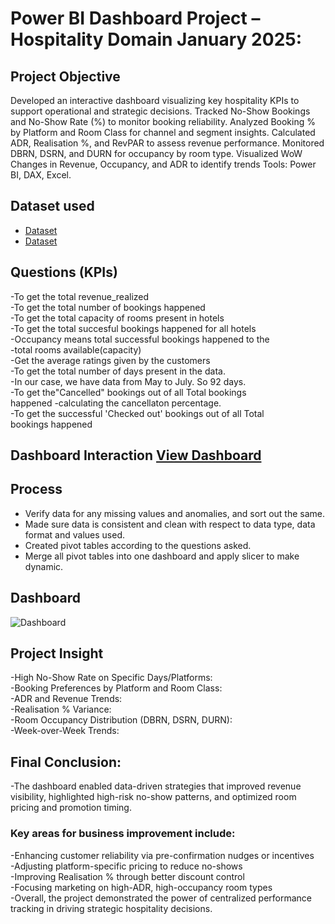 
# Power BI Dashboard Project – Hospitality Domain January 2025:
## Project Objective
Developed an interactive dashboard visualizing key hospitality KPIs to support operational and strategic decisions.
Tracked No-Show Bookings and No-Show Rate (%) to monitor booking reliability.
Analyzed Booking % by Platform and Room Class for channel and segment insights.
Calculated ADR, Realisation %, and RevPAR to assess revenue performance.
 Monitored DBRN, DSRN, and DURN for occupancy by room type.
 Visualized WoW Changes in Revenue, Occupancy, and ADR to identify trends
 Tools: Power BI, DAX, Excel.
 
## Dataset used
- <a href="https://github.com/ritikbh193/Data-Analysis-Dashboard/blob/main/Vrinda%20Data%20Analysis2.xlsx](https://github.com/Ankip007/Power-BI-Dashboard-Project-Hospitality-Domain-January-2025-/blob/main/dim_date.csv)">Dataset</a>
- <a href="https://github.com/Ankip007/Power-BI-Dashboard-Project-Hospitality-Domain-January-2025-/blob/main/fact_aggregated_bookings.csv">Dataset</a>


## Questions (KPIs)  
-To get the total revenue_realized  
-To get the total number of bookings happened  
-To get the total capacity of rooms present in hotels  
-To get the total succesful bookings happened for all hotels  
-Occupancy means total successful bookings happened to the  
-total rooms available(capacity)  
-Get the average ratings given by the customers  
-To get the total number of days present in the data.  
-In our case, we have data from May to July. So 92 days.  
-To get the"Cancelled" bookings out of all Total bookings  
happened
-calculating the cancellaton percentage.  
-To get the successful 'Checked out' bookings out of all Total  
bookings happened

## Dashboard Interaction <a href="https://github.com/Ankip007/Power-BI-Dashboard-Project-Hospitality-Domain-January-2025-/blob/main/Dashboard.jpg">View Dashboard</a>

## Process
- Verify data for any missing values and anomalies, and sort out the same.
- Made sure data is consistent and clean with respect to data type, data format and values used.
- Created pivot tables according to the questions asked.
- Merge all pivot tables into one dashboard and apply slicer to make dynamic.

## Dashboard

![Dashboard](https://github.com/user-attachments/assets/477885f6-c640-473b-948d-35448ec4b68f)

## Project Insight
-High No-Show Rate on Specific Days/Platforms:  
-Booking Preferences by Platform and Room Class:  
-ADR and Revenue Trends:  
-Realisation % Variance:  
-Room Occupancy Distribution (DBRN, DSRN, DURN):  
-Week-over-Week Trends:  


## Final Conclusion:

-The dashboard enabled data-driven strategies that improved revenue visibility, highlighted high-risk no-show patterns, and optimized room pricing and promotion timing.  
### Key areas for business improvement include:  
-Enhancing customer reliability via pre-confirmation nudges or incentives  
-Adjusting platform-specific pricing to reduce no-shows  
-Improving Realisation % through better discount control  
-Focusing marketing on high-ADR, high-occupancy room types  
-Overall, the project demonstrated the power of centralized performance tracking in driving strategic hospitality decisions.


